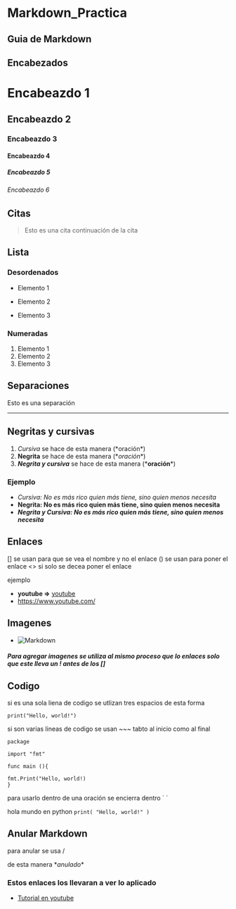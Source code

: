 # Markdown_Practica

## Guia de Markdown

## Encabezados

# Encabeazdo 1
## Encabeazdo 2 
### Encabeazdo 3
#### Encabeazdo 4 
##### Encabeazdo 5 
###### Encabeazdo 6

## Citas

> Esto es una cita
> continuación de la cita

## Lista

### Desordenados

* Elemento 1
+ Elemento 2
- Elemento 3

### Numeradas

1. Elemento 1
2. Elemento 2
3. Elemento 3

## Separaciones

Esto es una separación
___

## Negritas y cursivas

1. *Cursiva*  se hace de esta manera (\*oración*)
2. **Negrita** se hace de esta manera (\**oración**)
3. ***Negrita y cursiva*** se hace de esta manera (\***oración***)

### Ejemplo

- *Cursiva: No es más rico quien más tiene, sino quien menos necesita*
- **Negrita: No es más rico quien más tiene, sino quien menos necesita**
- ***Negrita y Cursiva: No es más rico quien más tiene, sino quien menos necesita***

## Enlaces

[] se usan para que se vea el nombre y no el enlace 
() se usan para poner el enlace
<> si solo se decea poner el enlace

ejemplo 


- **youtube =>** [youtube](https://www.youtube.com/)  
- <https://www.youtube.com/> 

## Imagenes

+ ![Markdown](https://geekytheory.com/content/images/2014/03/markdown_inte-1024x630.png)

##### Para agregar imagenes se utiliza al mismo proceso que lo enlaces solo que este lleva un ! antes de los []

## Codigo

si es una sola liena de codigo se utlizan tres espacios de esta forma

    print("Hello, world!")

si son varias lineas de codigo se usan ~~~ tabto al inicio como al final

~~~ 
package 

import "fmt"

func main (){

fmt.Print("Hello, world!)
} 
~~~

para usarlo dentro de una oración se encierra dentro \` `

hola mundo en python ` print( "Hello, world!" ) ` 

## Anular Markdown 

para anular se usa /

 de esta manera \**anulado**

### Estos enlaces los llevaran a ver lo aplicado

* [Tutorial en youtube](https://www.youtube.com/watch?v=y6XdzBNC0_0&t=0s)


